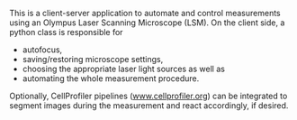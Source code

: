 This is a client-server application to automate and control measurements
using an Olympus Laser Scanning Microscope (LSM). On the client side, a python
class is responsible for 

- autofocus,
- saving/restoring microscope settings,
- choosing the appropriate laser light sources as well as
- automating the whole measurement procedure.

Optionally, CellProfiler pipelines (www.cellprofiler.org) can be integrated to
segment images during the measurement and react accordingly, if desired.